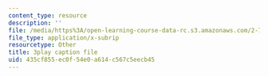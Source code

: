 ```yaml
---
content_type: resource
description: ''
file: /media/https%3A/open-learning-course-data-rc.s3.amazonaws.com/2-71-optics-spring-2009/435cf855ec0f54e0a614c567c5eecb45_IYBYmOVmICg.vtt
file_type: application/x-subrip
resourcetype: Other
title: 3play caption file
uid: 435cf855-ec0f-54e0-a614-c567c5eecb45
---
```

